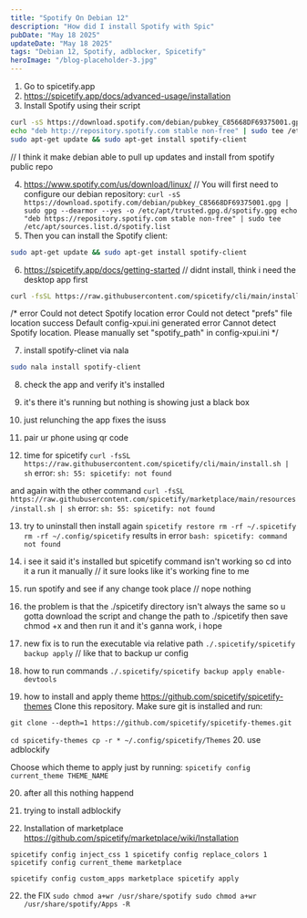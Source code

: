 ```yaml
---
title: "Spotify On Debian 12"
description: "How did I install Spotify with Spic"
pubDate: "May 18 2025"
updateDate: "May 18 2025"
tags: "Debian 12, Spotify, adblocker, Spicetify"
heroImage: "/blog-placeholder-3.jpg"
---
```


1. Go to spicetify.app
2. https://spicetify.app/docs/advanced-usage/installation
3. Install Spotify using their script

```bash
curl -sS https://download.spotify.com/debian/pubkey_C85668DF69375001.gpg | sudo gpg --dearmor --yes -o /etc/apt/trusted.gpg.d/spotify.gpg
echo "deb http://repository.spotify.com stable non-free" | sudo tee /etc/apt/sources.list.d/spotify.list
sudo apt-get update && sudo apt-get install spotify-client
```

// I think it make debian able to pull up updates and install from spotify public repo


4. https://www.spotify.com/us/download/linux/
// You will first need to configure our debian repository:
`curl -sS https://download.spotify.com/debian/pubkey_C85668DF69375001.gpg | sudo gpg --dearmor --yes -o /etc/apt/trusted.gpg.d/spotify.gpg
echo "deb https://repository.spotify.com stable non-free" | sudo tee /etc/apt/sources.list.d/spotify.list`
5. Then you can install the Spotify client:
```bash
sudo apt-get update && sudo apt-get install spotify-client
```

6. https://spicetify.app/docs/getting-started
// didnt install, think i need the desktop app first
```bash
curl -fsSL https://raw.githubusercontent.com/spicetify/cli/main/install.sh | sh
```
/*
error Could not detect Spotify location
error Could not detect "prefs" file location
success Default config-xpui.ini generated
error Cannot detect Spotify location. Please manually set "spotify_path" in config-xpui.ini
*/

7. install spotify-clinet via nala
```bash
sudo nala install spotify-client
```
8. check the app and verify it's installed

9. it's there it's running but nothing is showing just a black box
10. just relunching the app fixes the isuss

11. pair ur phone using qr code
12. time for spicetify
`curl -fsSL https://raw.githubusercontent.com/spicetify/cli/main/install.sh | sh`
error: `sh: 55: spicetify: not found`

and again with the other command
`curl -fsSL https://raw.githubusercontent.com/spicetify/marketplace/main/resources/install.sh | sh`
error: `sh: 55: spicetify: not found`

13. try to uninstall then install again
`spicetify restore
rm -rf ~/.spicetify
rm -rf ~/.config/spicetify`
results in error `bash: spicetify: command not found`

14. i see it said it's installed but spicetify command isn't working so cd into it a run it manually
// it sure looks like it's working fine to me

15. run spotify and see if any change took place
// nope nothing

16. the problem is that the ./spicetify directory isn't always the same so u gotta download the script and change the path to ./spicetify then save chmod +x and then run it and it's ganna work, i hope

17. new fix is to run the executable via relative path
`./.spicetify/spicetify backup apply`
// like that to backup ur config

18. how to run commands
`./.spicetify/spicetify backup apply enable-devtools`

19. how to install and apply theme
https://github.com/spicetify/spicetify-themes
Clone this repository. Make sure git is installed and run:

`git clone --depth=1 https://github.com/spicetify/spicetify-themes.git`

`cd spicetify-themes
cp -r * ~/.config/spicetify/Themes`
20. use adblockify

Choose which theme to apply just by running:
`spicetify config current_theme THEME_NAME`

20. after all this nothing happend

21. trying to install adblockify

22. Installation of marketplace
https://github.com/spicetify/marketplace/wiki/Installation

`spicetify config inject_css 1
spicetify config replace_colors 1
spicetify config current_theme marketplace`

`spicetify config custom_apps marketplace
spicetify apply`

22. the FIX
`sudo chmod a+wr /usr/share/spotify
sudo chmod a+wr /usr/share/spotify/Apps -R`
